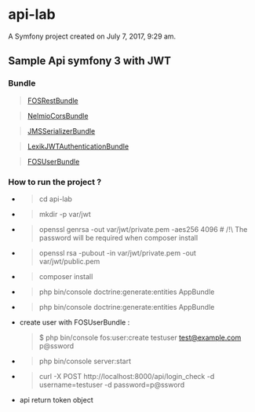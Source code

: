 api-lab
=======

A Symfony project created on July 7, 2017, 9:29 am.


## Sample Api symfony 3 with JWT

### Bundle
   > [FOSRestBundle](https://symfony.com/doc/current/bundles/FOSRestBundle/1-setting_up_the_bundle.html)
   
   > [NelmioCorsBundle](https://github.com/nelmio/NelmioCorsBundle)
   
   > [JMSSerializerBundle](http://jmsyst.com/bundles/JMSSerializerBundle)
   
   > [LexikJWTAuthenticationBundle](https://github.com/lexik/LexikJWTAuthenticationBundle)
   
   > [FOSUserBundle](https://github.com/FriendsOfSymfony/FOSUserBundle)
    
    
### How to run the project ?

 * > cd api-lab
 * > mkdir -p var/jwt
 * > openssl genrsa -out var/jwt/private.pem -aes256 4096 # /!\ The password will be required when composer install
 * > openssl rsa -pubout -in var/jwt/private.pem -out var/jwt/public.pem
 * > composer install
 * > php bin/console doctrine:generate:entities AppBundle
 * > php bin/console doctrine:generate:entities AppBundle
 * create user with FOSUserBundle :
   > $ php bin/console fos:user:create testuser test@example.com p@ssword
 * > php bin/console server:start
 * > curl -X POST http://localhost:8000/api/login_check -d username=testuser -d password=p@ssword
 * api return token object 

